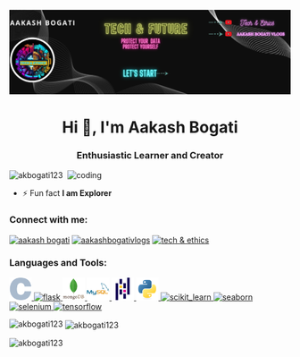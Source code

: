 ![logo](https://github.com/AKBogati123/AKBogati123/blob/main/20230825_113608_0000.jpg)
<h1 align="center">Hi 👋, I'm Aakash Bogati</h1>
<h3 align="center">Enthusiastic Learner and Creator</h3>

<img align="right" alt="coding" width="400" src="https://media.licdn.com/dms/image/D4D12AQHOwkiVU5dhAQ/article-cover_image-shrink_600_2000/0/1699466474826?e=2147483647&v=beta&t=za5T6Usop6pvnoB4-UucDSgNE0CDV2EUU8F9gULygFQ">

<p align="left"> <img src="https://komarev.com/ghpvc/?username=akbogati123&label=Profile%20views&color=0e75b6&style=flat" alt="akbogati123" /> </p>

- ⚡ Fun fact **I am Explorer**

<h3 align="left">Connect with me:</h3>
<p align="left">
<a href="https://www.linkedin.com/in/aakash-bogati-764091277?utm_source=share&utm_campaign=share_via&utm_content=profile&utm_medium=android_app" target="blank"><img align="center" src="https://raw.githubusercontent.com/rahuldkjain/github-profile-readme-generator/master/src/images/icons/Social/linked-in-alt.svg" alt="aakash bogati" height="30" width="40" /></a>
<a href="https://instagram.com/aakashbogativlogs" target="blank"><img align="center" src="https://raw.githubusercontent.com/rahuldkjain/github-profile-readme-generator/master/src/images/icons/Social/instagram.svg" alt="aakashbogativlogs" height="30" width="40" /></a>
<a href="https://youtube.com/@TechandEthics12344?si=mCoSneyIprugppuD" target="blank"><img align="center" src="https://raw.githubusercontent.com/rahuldkjain/github-profile-readme-generator/master/src/images/icons/Social/youtube.svg" alt="tech & ethics" height="30" width="40" /></a>
</p>

<h3 align="left">Languages and Tools:</h3>
<p align="left"> <a href="https://www.cprogramming.com/" target="_blank" rel="noreferrer"> <img src="https://raw.githubusercontent.com/devicons/devicon/master/icons/c/c-original.svg" alt="c" width="40" height="40"/> </a> <a href="https://flask.palletsprojects.com/" target="_blank" rel="noreferrer"> <img src="https://www.vectorlogo.zone/logos/pocoo_flask/pocoo_flask-icon.svg" alt="flask" width="40" height="40"/> </a> <a href="https://www.mongodb.com/" target="_blank" rel="noreferrer"> <img src="https://raw.githubusercontent.com/devicons/devicon/master/icons/mongodb/mongodb-original-wordmark.svg" alt="mongodb" width="40" height="40"/> </a> <a href="https://www.mysql.com/" target="_blank" rel="noreferrer"> <img src="https://raw.githubusercontent.com/devicons/devicon/master/icons/mysql/mysql-original-wordmark.svg" alt="mysql" width="40" height="40"/> </a> <a href="https://pandas.pydata.org/" target="_blank" rel="noreferrer"> <img src="https://raw.githubusercontent.com/devicons/devicon/2ae2a900d2f041da66e950e4d48052658d850630/icons/pandas/pandas-original.svg" alt="pandas" width="40" height="40"/> </a> <a href="https://www.python.org" target="_blank" rel="noreferrer"> <img src="https://raw.githubusercontent.com/devicons/devicon/master/icons/python/python-original.svg" alt="python" width="40" height="40"/> </a> <a href="https://scikit-learn.org/" target="_blank" rel="noreferrer"> <img src="https://upload.wikimedia.org/wikipedia/commons/0/05/Scikit_learn_logo_small.svg" alt="scikit_learn" width="40" height="40"/> </a> <a href="https://seaborn.pydata.org/" target="_blank" rel="noreferrer"> <img src="https://seaborn.pydata.org/_images/logo-mark-lightbg.svg" alt="seaborn" width="40" height="40"/> </a> <a href="https://www.selenium.dev" target="_blank" rel="noreferrer"> <img src="https://raw.githubusercontent.com/detain/svg-logos/780f25886640cef088af994181646db2f6b1a3f8/svg/selenium-logo.svg" alt="selenium" width="40" height="40"/> </a> <a href="https://www.tensorflow.org" target="_blank" rel="noreferrer"> <img src="https://www.vectorlogo.zone/logos/tensorflow/tensorflow-icon.svg" alt="tensorflow" width="40" height="40"/> </a> </p>

<p><img align="left" src="https://github-readme-stats.vercel.app/api/top-langs?username=akbogati123&show_icons=true&locale=en&layout=compact" alt="akbogati123" /></p>

<p>&nbsp;<img align="center" src="https://github-readme-stats.vercel.app/api?username=akbogati123&show_icons=true&locale=en" alt="akbogati123" /></p>

<p><img align="center" src="https://github-readme-streak-stats.herokuapp.com/?user=akbogati123&" alt="akbogati123" /></p>
